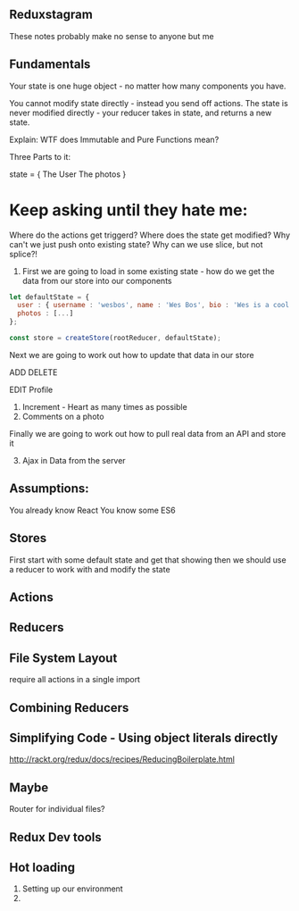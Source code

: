 ## Reduxstagram
These notes probably make no sense to anyone but me

## Fundamentals
Your state is one huge object - no matter how many components you have. 

You cannot modify state directly - instead you send off actions. The state is never modified directly - your reducer takes in state, and returns a new state. 

Explain: WTF does Immutable and Pure Functions mean?

Three Parts to it:

state = {
	The User
	The photos
}

# Keep asking until they hate me:

Where do the actions get triggerd?
Where does the state get modified?
Why can't we just push onto existing state?
Why can we use slice, but not splice?!

1. First we are going to load in some existing state - how do we get the data from our store into our components

```js
let defaultState = {
  user : { username : 'wesbos', name : 'Wes Bos', bio : 'Wes is a cool guy' },
  photos : [...]
};

const store = createStore(rootReducer, defaultState);
```

Next we are going to work out how to update that data in our store 

ADD
DELETE 

EDIT Profile

1. Increment - Heart as many times as possible
2. Comments on a photo

Finally we are going to work out how to pull real data from an API and store it

3. Ajax in Data from the server


## Assumptions:
You already know React 
You know some ES6

## Stores
First start with some default state and get that showing
then we should use a reducer to work with and modify the state

## Actions

## Reducers

## File System Layout
require all actions in a single import

## Combining Reducers


## Simplifying Code - Using object literals directly

http://rackt.org/redux/docs/recipes/ReducingBoilerplate.html

## Maybe
Router for individual files?


## Redux Dev tools
## Hot loading


1. Setting up our environment
2. 

